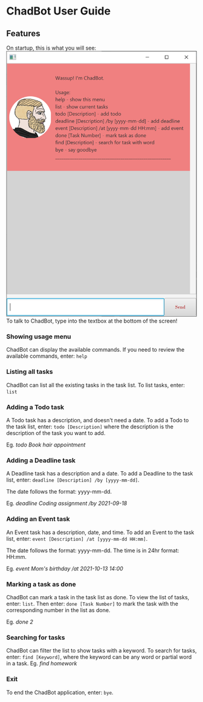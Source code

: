# ChadBot User Guide

## Features 

On startup, this is what you will see:
![img.png](img.png)
To talk to ChadBot, type into the textbox at the bottom of the screen!

### Showing usage menu

ChadBot can display the available commands.
If you need to review the available commands, enter: ```help```

### Listing all tasks

ChadBot can list all the existing tasks in the task list.
To list tasks, enter: ```list```

### Adding a Todo task

A Todo task has a description, and doesn't need a date.
To add a Todo to the task list, enter: ```todo [Description]```
where the description is the description of the task you want to add.

Eg. *todo Book hair appointment*


### Adding a Deadline task

A Deadline task has a description and a date.
To add a Deadline to the task list, enter: ```deadline [Description] /by [yyyy-mm-dd]```.

The date follows the format: yyyy-mm-dd.

Eg. *deadline Coding assignment /by 2021-09-18*

### Adding an Event task

An Event task has a description, date, and time.
To add an Event to the task list, enter: ```event [Description] /at [yyyy-mm-dd HH:mm]```.

The date follows the format: yyyy-mm-dd.
The time is in 24hr format: HH:mm.

Eg. *event Mom's birthday /at 2021-10-13 14:00*

### Marking a task as done

ChadBot can mark a task in the task list as done.
To view the list of tasks, enter: ```list```. Then enter: ```done [Task Number]``` to mark the task with the 
corresponding number in the list as done.

Eg. *done 2*

### Searching for tasks

ChadBot can filter the list to show tasks with a keyword.
To search for tasks, enter: ```find [Keyword]```, where the keyword can be any word or partial word in a task.
Eg. *find homework*

### Exit

To end the ChadBot application, enter: ```bye```.




